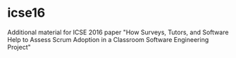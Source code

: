 # icse16
Additional material for ICSE 2016 paper "How Surveys, Tutors, and Software Help to Assess Scrum Adoption in a Classroom Software Engineering Project"
